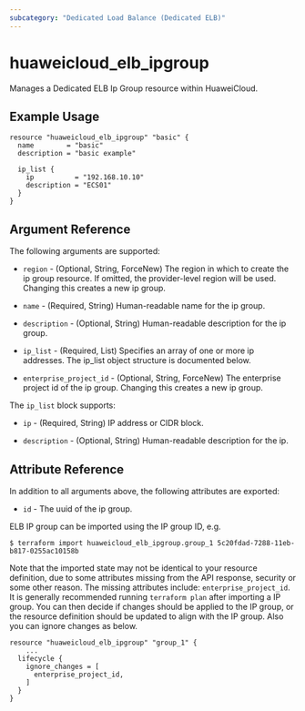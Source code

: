 ```yaml
---
subcategory: "Dedicated Load Balance (Dedicated ELB)"
---
```


# huaweicloud_elb_ipgroup

Manages a Dedicated ELB Ip Group resource within HuaweiCloud.

## Example Usage

```hcl
resource "huaweicloud_elb_ipgroup" "basic" {
  name        = "basic"
  description = "basic example"

  ip_list {
    ip          = "192.168.10.10"
    description = "ECS01"
  }
}
```

## Argument Reference

The following arguments are supported:

* `region` - (Optional, String, ForceNew) The region in which to create the ip group resource. If omitted, the
  provider-level region will be used. Changing this creates a new ip group.

* `name` - (Required, String) Human-readable name for the ip group.

* `description` - (Optional, String) Human-readable description for the ip group.

* `ip_list` - (Required, List) Specifies an array of one or more ip addresses. The ip_list object structure is
  documented below.

* `enterprise_project_id` - (Optional, String, ForceNew) The enterprise project id of the ip group. Changing this
  creates a new ip group.

The `ip_list` block supports:

* `ip` - (Required, String) IP address or CIDR block.

* `description` - (Optional, String) Human-readable description for the ip.

## Attribute Reference

In addition to all arguments above, the following attributes are exported:

* `id` - The uuid of the ip group.

ELB IP group can be imported using the IP group ID, e.g.

```
$ terraform import huaweicloud_elb_ipgroup.group_1 5c20fdad-7288-11eb-b817-0255ac10158b
```

Note that the imported state may not be identical to your resource definition, due to some attributes missing from the
API response, security or some other reason. The missing attributes include: `enterprise_project_id`.
It is generally recommended running `terraform plan` after importing a IP group.
You can then decide if changes should be applied to the IP group, or the resource
definition should be updated to align with the IP group. Also you can ignore changes as below.

```
resource "huaweicloud_elb_ipgroup" "group_1" {
    ...
  lifecycle {
    ignore_changes = [
      enterprise_project_id,
    ]
  }
}
```
